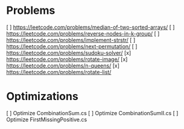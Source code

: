 # Problems

[ ] https://leetcode.com/problems/median-of-two-sorted-arrays/
[ ] https://leetcode.com/problems/reverse-nodes-in-k-group/
[ ] https://leetcode.com/problems/implement-strstr/
[ ] https://leetcode.com/problems/next-permutation/
[ ] https://leetcode.com/problems/sudoku-solver/
[x] https://leetcode.com/problems/rotate-image/
[x] https://leetcode.com/problems/n-queens/
[x] https://leetcode.com/problems/rotate-list/

# Optimizations

[ ] Optimize CombinationSum.cs
[ ] Optimize CombinationSumII.cs
[ ] Optimize FirstMissingPositive.cs